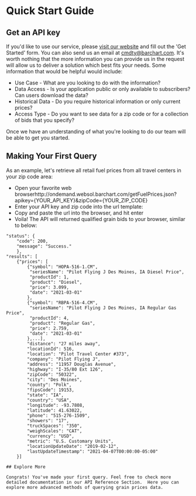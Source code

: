 # Quick Start Guide

## Get an API key

If you'd like to use our service, please [visit our website](https://www.barchart.com/cmdty/data/retail-fuel-prices) and fill out the 'Get Started' form.  You can also send us an email at cmdty@barchart.com.  It's worth nothing that the more information you can provide us in the request will allow us to deliver a solution which best fits your needs.  Some information that would be helpful would include:
* Use Case - What are you looking to do with the information?
* Data Access - Is your application public or only available to subscribers?  Can users download the data?
* Historical Data - Do you require historical information or only current prices?
* Access Type - Do you want to see data for a zip code or for a collection of bids that you specify?

Once we have an understanding of what you're looking to do our team will be able to get you started.


## Making Your First Query

As an example, let's retrieve all retail fuel prices from all travel centers in your zip code area:
* Open your favorite web browserhttp://ondemand.websol.barchart.com/getFuelPrices.json?apikey={YOUR_API_KEY}&zipCode={YOUR_ZIP_CODE}
* Enter your API key and zip code into the url template:
* Copy and paste the url into the browser, and hit enter
* Voila! The API will returned qualified grain bids to your browser, similar to below:
```
"status": {
    "code": 200,
    "message": "Success."
    },
"results": [
    {"prices": [
        {"symbol": "HOPA-516-1.CM",
         "seriesName": "Pilot Flying J Des Moines, IA Diesel Price",
         "productId": 1,
         "product": "Diesel",
         "price": 3.099,
         "date": "2021-03-01"
        },
        {"symbol": "RBPA-516-4.CM",
         "seriesName": "Pilot Flying J Des Moines, IA Regular Gas Price",
         "productId": 4,
         "product": "Regular Gas",
         "price": 2.759,
         "date": "2021-03-01"
        },...],
        "distance": "27 miles away",
        "locationId": 516,
        "location": "Pilot Travel Center #373",
        "company": "Pilot Flying J",
        "address": "11957 Douglas Avenue",
        "highway": "I-35/80 Ext 126",
        "zipCode": "50322",
        "city": "Des Moines",
        "county": "Polk",
        "fipsCode": 19153,
        "state": "IA",
        "country": "USA",
        "longitude": -93.7808,
        "latitude": 41.63022,
        "phone": "515-276-1509",
        "showers": "17",
        "truckSpaces": "350",
        "weighScales": "CAT",
        "currency": "USD",
        "metric": "U.S. Customary Units",
        "locationUpdateDate": "2019-02-12",
        "lastUpdateTimestamp": "2021-04-07T00:00:00-05:00"
    }]

## Explore More

Congrats! You've made your first query. Feel free to check more detailed documentation in our API Reference Section.  Here you can explore more advanced methods of querying grain prices data.
